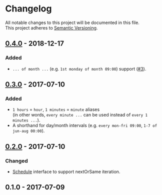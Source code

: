 # Changelog
All notable changes to this project will be documented in this file.  
This project adheres to [Semantic Versioning](http://semver.org/).

## [0.4.0] - 2018-12-17

### Added
- `... of month ...` (e.g. `1st monday of month 09:00`) support ([#3](https://github.com/shyiko/skedule/issues/3)). 

## [0.3.0] - 2017-07-10

### Added
- `1 hours` = `hour`, `1 minutes` = `minute` aliases  
(in other words, `every minute ...` can be used instead of `every 1 minutes ...`).
- A shorthand for day/month intervals (e.g. `every mon-fri 09:00`, `1-7 of jun-aug 00:00`).

## [0.2.0] - 2017-07-10

### Changed
- [Schedule](src/main/java/com/github/shyiko/skedule/Schedule.java) interface to support nextOrSame iteration.

## 0.1.0 - 2017-07-09

[0.4.0]: https://github.com/shyiko/skedule/compare/0.3.0...0.4.0
[0.3.0]: https://github.com/shyiko/skedule/compare/0.2.0...0.3.0
[0.2.0]: https://github.com/shyiko/skedule/compare/0.1.0...0.2.0
